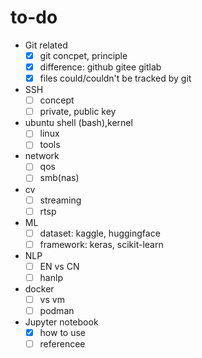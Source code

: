 # to-do 
- Git related
  - [x] git concpet, principle
  - [x] difference: github gitee gitlab
  - [x] files could/couldn't be tracked by git 
- SSH
  - [ ] concept
  - [ ] private, public key
- ubuntu shell (bash),kernel
  - [ ] linux 
  - [ ] tools
- network
  - [ ] qos
  - [ ] smb(nas)
- cv
  - [ ] streaming
  - [ ] rtsp
- ML
  - [ ] dataset: kaggle, huggingface
  - [ ] framework: keras, scikit-learn
- NLP
  - [ ] EN vs CN
  - [ ] hanlp
- docker
  - [ ] vs vm 
  - [ ] podman
- Jupyter notebook
  - [x] how to use
  - [ ] referencee
